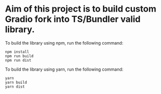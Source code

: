 # Aim of this project is to build custom Gradio fork into TS/Bundler valid library.

To build the library using npm, run the following command:

```
npm install
npm run build
npm run dist
```

To build the library using yarn, run the following command:

```
yarn
yarn build
yarn dist
```
